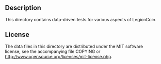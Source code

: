 Description
------------

This directory contains data-driven tests for various aspects of LegionCoin.

License
--------

The data files in this directory are distributed under the MIT software
license, see the accompanying file COPYING or
http://www.opensource.org/licenses/mit-license.php.

